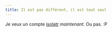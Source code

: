 ```yaml
---
title: Il est pas différent, il est tout seul
---
```


Je veux un compte [isolatr](http://isolatr.com/) _maintenant_. Ou pas. :P

